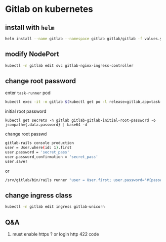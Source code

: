 # Gitlab on kubernetes

## install with `helm`
``` bash
helm install --name gitlab --namespace gitlab gitlab/gitlab -f values.yaml
```

## modify NodePort

``` bash
kubectl -n gitlab edit svc gitlab-nginx-ingress-controller
```

## change root password

enter `task-runner` pod
``` bash
kubectl exec -it -n gitlab $(kubectl get po -l release=gitlab,app=task-runner -n gitlab | grep runner | awk '{ print $1 }') -- bash
```

initial root password
```
kubectl get secrets -n gitlab gitlab-gitlab-initial-root-password -o jsonpath={.data.password} | base64 -d
```

change root passwd
``` bash
gitlab-rails console production
user = User.where(id: 1).first
user.password = 'secret_pass'
user.password_confirmation = 'secret_pass'
user.save!
```
or

``` bash
/srv/gitlab/bin/rails runner "user = User.first; user.password='#{password}'; user.password_confirmation='#{password}'; user.save!"
```

## change ingress class
``` bash
kubectl -n gitlab edit ingress gitlab-unicorn
```

## Q&A

1. must enable https ? or login http 422 code
